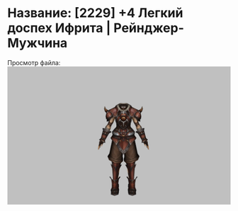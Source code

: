 # Название: [2229] +4 Легкий доспех Ифрита | Рейнджер-Мужчина

Просмотр файла:
![p020020.png](p020020.png)